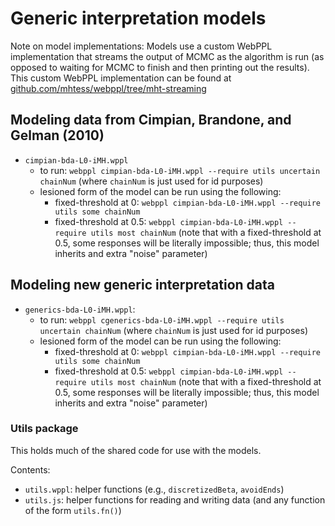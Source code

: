 # Generic interpretation models

Note on model implementations: Models use a custom WebPPL implementation that streams the output of MCMC as the algorithm is run (as opposed to waiting for MCMC to finish and then printing out the results). This custom WebPPL implementation can be found at [github.com/mhtess/webppl/tree/mht-streaming](https://github.com/mhtess/webppl/tree/mht-streaming)

## Modeling data from Cimpian, Brandone, and Gelman (2010)

- `cimpian-bda-L0-iMH.wppl`
	- to run: `webppl cimpian-bda-L0-iMH.wppl --require utils uncertain chainNum` (where `chainNum` is just used for id purposes)
	- lesioned form of the model can be run using the following:
		- fixed-threshold at 0: `webppl cimpian-bda-L0-iMH.wppl --require utils some chainNum`
		- fixed-threshold at 0.5: `webppl cimpian-bda-L0-iMH.wppl --require utils most chainNum` (note that with a fixed-threshold at 0.5, some responses will be literally impossible; thus, this model inherits and extra "noise" parameter)

## Modeling new generic interpretation data

- `generics-bda-L0-iMH.wppl`: 
	- to run: `webppl cgenerics-bda-L0-iMH.wppl --require utils uncertain chainNum` (where `chainNum` is just used for id purposes)
	- lesioned form of the model can be run using the following:
		- fixed-threshold at 0: `webppl cimpian-bda-L0-iMH.wppl --require utils some chainNum`
		- fixed-threshold at 0.5: `webppl cimpian-bda-L0-iMH.wppl --require utils most chainNum` (note that with a fixed-threshold at 0.5, some responses will be literally impossible; thus, this model inherits and extra "noise" parameter)

### Utils package

This holds much of the shared code for use with the models.

Contents:
  - `utils.wppl`: helper functions (e.g., `discretizedBeta`, `avoidEnds`)
  - `utils.js`: helper functions for reading and writing data (and any function of the form `utils.fn()`)

